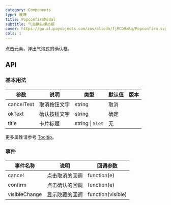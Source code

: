 ```yaml
---
category: Components
type: 反馈
title: PopconfirmModal
subtitle: 气泡确认模态框
cover: https://gw.alipayobjects.com/zos/alicdn/fjMCD9xRq/Popconfirm.svg
cols: 1
---
```


点击元素，弹出气泡式的确认框。

## API

### 基本用法

| 参数       | 说明         | 类型             | 默认值 | 版本 |
| ---------- | ------------ | ---------------- | ------ | ---- |
| cancelText | 取消按钮文字 | string           | 取消   |      |
| okText     | 确认按钮文字 | string           | 确定   |      |
| title      | 卡片标题     | string \| `Slot` | 无     |      |

更多属性请参考 [Tooltip](/components/tooltip/#API)。

### 事件

| 事件名称      | 说明           | 回调参数          |
| ------------- | -------------- | ----------------- |
| cancel        | 点击取消的回调 | function(e)       |
| confirm       | 点击确认的回调 | function(e)       |
| visibleChange | 显示隐藏的回调 | function(visible) |
